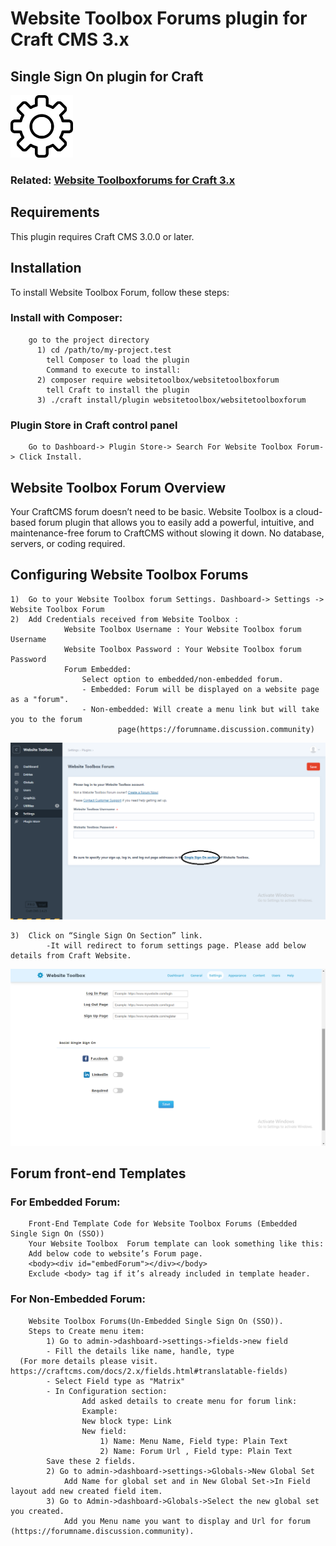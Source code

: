 # Website Toolbox Forums plugin for Craft CMS 3.x  

## Single Sign On plugin for Craft   
  
<p><img src ="https://github.com/webtoolbox/craftcms-plugin/blob/master/src/icon.svg" width="100" height="100"></p>      

### Related: [Website Toolboxforums for Craft 3.x](https://github.com/webtoolbox/craftcms-plugin)    
 
## Requirements
This plugin requires Craft CMS 3.0.0 or later.   
## Installation
To install Website Toolbox Forum, follow these steps:   
### Install with Composer:
        go to the project directory  
	      1) cd /path/to/my-project.test  
		    tell Composer to load the plugin  
		    Command to execute to install:   
	      2) composer require websitetoolbox/websitetoolboxforum  
		    tell Craft to install the plugin  
	      3) ./craft install/plugin websitetoolbox/websitetoolboxforum                                   
 ### Plugin Store in Craft control panel  
        Go to Dashboard-> Plugin Store-> Search For Website Toolbox Forum-> Click Install.
## Website Toolbox Forum Overview
  Your CraftCMS forum doesn’t need to be basic. Website Toolbox is a cloud-based forum plugin that allows you to easily add a powerful, intuitive, 
  and maintenance-free forum to CraftCMS without slowing it down. No database, servers, or coding required.

## Configuring Website Toolbox Forums
	1)	Go to your Website Toolbox forum Settings. Dashboard-> Settings -> Website Toolbox Forum
	2)	Add Credentials received from Website Toolbox :
				Website Toolbox Username : Your Website Toolbox forum Username
				Website Toolbox Password : Your Website Toolbox forum Password
				Forum Embedded:
					Select option to embedded/non-embedded forum.
   					- Embedded: Forum will be displayed on a website page as a "forum".
   					- Non-embedded: Will create a menu link but will take you to the forum 
							page(https://forumname.discussion.community)
    		
 ![Screenshot](./docs/img/SSO.png)   

	3)	Click on “Single Sign On Section” link. 
			-It will redirect to forum settings page. Please add below details from Craft Website.  

![Screenshot](./docs/img/SSO-section.png)

## Forum front-end Templates
### For Embedded Forum:
		Front-End Template Code for Website Toolbox Forums (Embedded Single Sign On (SSO))
		Your Website Toolbox  Forum template can look something like this:
		Add below code to website’s Forum page.
		<body><div id="embedForum"></div></body>
		Exclude <body> tag if it’s already included in template header.

### For Non-Embedded Forum:
		Website Toolbox Forums(Un-Embedded Single Sign On (SSO)).
		Steps to Create menu item:
			1) Go to admin->dashboard->settings->fields->new field
			- Fill the details like name, handle, type  
      (For more details please visit. https://craftcms.com/docs/2.x/fields.html#translatable-fields)
			- Select Field type as "Matrix"
			- In Configuration section:
		   			Add asked details to create menu for forum link:
					Example:
					New block type: Link
					New field:
						1) Name: Menu Name, Field type: Plain Text
						2) Name: Forum Url , Field type: Plain Text
			Save these 2 fields.
			2) Go to admin->dashboard->settings->Globals->New Global Set
				Add Name for global set and in New Global Set->In Field layout add new created field item.
			3) Go to Admin->dashboard->Globals->Select the new global set you created.
				Add you Menu name you want to display and Url for forum (https://forumname.discussion.community).



 
   
